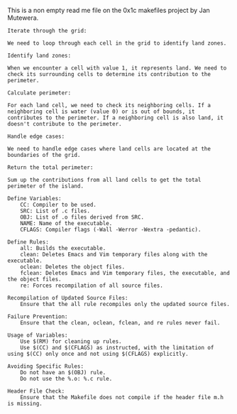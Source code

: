 This is a non empty read me file on the 0x1c makefiles project by Jan Mutewera.

    Iterate through the grid:

    We need to loop through each cell in the grid to identify land zones.

    Identify land zones:

    When we encounter a cell with value 1, it represents land. We need to check its surrounding cells to determine its contribution to the perimeter.

    Calculate perimeter:

    For each land cell, we need to check its neighboring cells. If a neighboring cell is water (value 0) or is out of bounds, it contributes to the perimeter. If a neighboring cell is also land, it doesn't contribute to the perimeter.

    Handle edge cases:

    We need to handle edge cases where land cells are located at the boundaries of the grid.

    Return the total perimeter:

    Sum up the contributions from all land cells to get the total perimeter of the island.

    Define Variables:
        CC: Compiler to be used.
        SRC: List of .c files.
        OBJ: List of .o files derived from SRC.
        NAME: Name of the executable.
        CFLAGS: Compiler flags (-Wall -Werror -Wextra -pedantic).

    Define Rules:
        all: Builds the executable.
        clean: Deletes Emacs and Vim temporary files along with the executable.
        oclean: Deletes the object files.
        fclean: Deletes Emacs and Vim temporary files, the executable, and the object files.
        re: Forces recompilation of all source files.

    Recompilation of Updated Source Files:
        Ensure that the all rule recompiles only the updated source files.

    Failure Prevention:
        Ensure that the clean, oclean, fclean, and re rules never fail.

    Usage of Variables:
        Use $(RM) for cleaning up rules.
        Use $(CC) and $(CFLAGS) as instructed, with the limitation of using $(CC) only once and not using $(CFLAGS) explicitly.

    Avoiding Specific Rules:
        Do not have an $(OBJ) rule.
        Do not use the %.o: %.c rule.

    Header File Check:
        Ensure that the Makefile does not compile if the header file m.h is missing.
